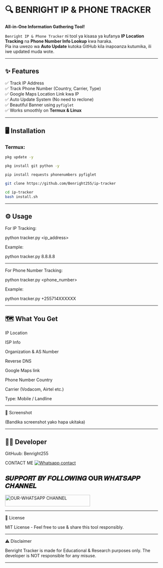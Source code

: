 # 🔍 BENRIGHT IP & PHONE TRACKER

**All-in-One Information Gathering Tool!**

`Benright IP & Phone Tracker` ni tool ya kisasa ya kufanya **IP Location Tracking** na **Phone Number Info Lookup** kwa haraka.  
Pia ina uwezo wa **Auto Update** kutoka GitHub kila inapoanza kutumika, ili iwe updated muda wote.

---

## ✨ **Features**

✅ Track IP Address  
✅ Track Phone Number (Country, Carrier, Type)  
✅ Google Maps Location Link kwa IP  
✅ Auto Update System (No need to reclone)  
✅ Beautiful Banner using `pyfiglet`  
✅ Works smoothly on **Termux & Linux**

---

## 🖥️ **Installation**

### Termux:

```bash
pkg update -y
```

```bash
pkg install git python -y
```

```bash
pip install requests phonenumbers pyfiglet
```

```bash
git clone https://github.com/Benright255/ip-tracker
```

```bash
cd ip-tracker
bash install.sh
```


---
## ⚙️ **Usage**

For IP Tracking:

python tracker.py <ip_address>

Example:

python tracker.py 8.8.8.8


---

For Phone Number Tracking:

python tracker.py <phone_number>

Example:

python tracker.py +255714XXXXXX


---

## 🗺️ **What You Get**

IP Location

ISP Info

Organization & AS Number

Reverse DNS

Google Maps link

Phone Number Country

Carrier (Vodacom, Airtel etc.)

Type: Mobile / Landline



---

📸 Screenshot


(Bandika screenshot yako hapa ukitaka)


---

## 👨‍💻 **Developer**

GitHuub: Benright255

CONTACT ME
[![Whatsapp contact](https://img.shields.io/badge/Contact-Dev%20𝐁𝐞𝐧𝐫𝐢𝐠𝐡𝐭+𝐈𝐧𝐧𝐨𝐯𝐚𝐭𝐞-25D366?style=for-the-badge&logo=whatsapp)](https://wa.me/+255711384026)


## 𝑺𝑼𝑷𝑷𝑶𝑹𝑻 𝑩𝒀 𝑭𝑶𝑳𝑳𝑶𝑾𝑰𝑵𝑮 𝐎𝐔𝐑 𝑾𝑯𝑨𝑻𝑺𝑨𝑷𝑷 𝑪𝑯𝑨𝑵𝑵𝑬𝑳


 <a href="https://whatsapp.com/channel/0029VajWBCv3QxS8gM0I260Y"><img title="OUR-WHATSAPP CHANNEL" src="https://img.shields.io/badge/OUR-WHATSAPP CHANNEL-h?color=green&style=for-the-badge&logo=whatsapp" width="280" height="38.45"/></a></p>

---

📝 License

MIT License - Feel free to use & share this tool responsibly.


---

⚠️ Disclaimer

Benright Tracker is made for Educational & Research purposes only.
The developer is NOT responsible for any misuse.

---
